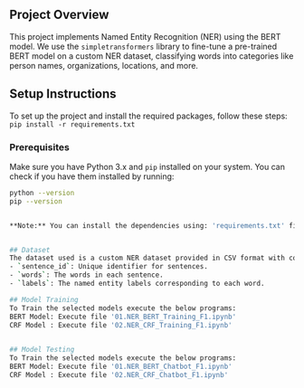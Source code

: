 
## Project Overview
This project implements Named Entity Recognition (NER) using the BERT model. We use the `simpletransformers` library to fine-tune a pre-trained BERT model on a custom NER dataset, classifying words into categories like person names, organizations, locations, and more.

## Setup Instructions
To set up the project and install the required packages, follow these steps:
`pip install -r requirements.txt`

### Prerequisites
Make sure you have Python 3.x and `pip` installed on your system. You can check if you have them installed by running:

```bash
python --version
pip --version


**Note:** You can install the dependencies using: 'requirements.txt' file provided


## Dataset
The dataset used is a custom NER dataset provided in CSV format with columns:
- `sentence_id`: Unique identifier for sentences.
- `words`: The words in each sentence.
- `labels`: The named entity labels corresponding to each word.

## Model Training
To Train the selected models execute the below programs:
BERT Model: Execute file '01.NER_BERT_Training_F1.ipynb'
CRF Model : Execute file '02.NER_CRF_Training_F1.ipynb'

  
## Model Testing
To Train the selected models execute the below programs:
BERT Model: Execute file '01.NER_BERT_Chatbot_F1.ipynb'
CRF Model : Execute file '02.NER_CRF_Chatbot_F1.ipynb'


